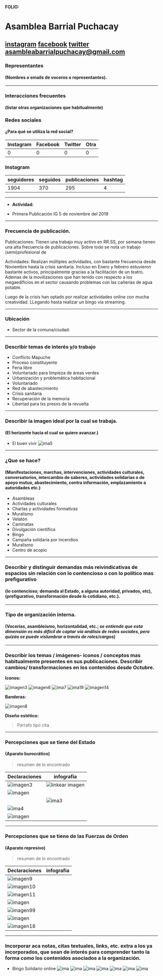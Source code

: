 #### FOLIO: 
# Asamblea Barrial Puchacay

[instagram](https://www.instagram.com/barriopuchacay/)
[facebook](https://www.facebook.com/Asamblea-Barrio-Puchacay-107798757380065)
[twitter]()
<asambleabarrialpuchacay@gmail.com>
---

### Representantes
#### (Nombres o emails de voceros o representantes).

---
### Interacciones frecuentes
#### (listar otras organizaciones que habitualmente)

### Redes sociales
#### ¿Para qué se utiliza la red social?
| Instagram | Facebook | Twitter | Otra 
|---|---|---|---|
|0|0|0|0|

### **Instagram**
| seguidores | seguidos | publicaciones | hashtag |
|---|---|---|---|
|1904|370|295|4|

---

* **Actividad:**   

* Primera Publicación IG 5 de noviembre del 2019

---
### Frecuencia de publicación.

Publicaciones: Tienen una trabajo muy activo en RR.SS, por semana tienen una alta frecuencia de publicaciones. Sobre todo se nota un trabajo (semi)profesional de 

Actividades: Realizan múltiples actividades, con bastante frecuencia desde Noviembre hasta la crisis sanitaria. Incluso en Enero y febrero estuvieron bastante activos, principalmente gracias a la facilitación
de un teatro. Ademas de la movilizaciones que han tenido con respecto a los megaedificios en el sector causando problemas con las cañerías de agua potable. 

Luego de la crisis han optado por realizar actividades online con mucha creatividad. LLegando hasta realizar un bingo via streaming.  

---
### Ubicación
* Sector de la comuna/ciudad:

---
### Describir temas de interés y/o trabajo

* Conflicto Mapuche
* Proceso constituyente
* Feria libre
* Voluntariado para limpieza de áreas verdes
* Urbanización y problemática habitacional
* Voluntariado 
* Red de abastecimiento 
* Crisis sanitaria 
* Recuperación de la memoria
* Libertad para lxs presxs de la revuelta

---
### Describir la imagen ideal por la cual se trabaja.
#### (El horizonte hacia el cual se quiere avanzar.)

* El buen vivir
![ima5](81646258_177385046984283_2229133787456080329_n.jpg)

---
### ¿Que se hace?
#### (Manifestaciones, marchas, intervenciones, actividades culturales, conversatorios, intercambio de saberes, actividades solidarias o de apoyo mutuo, abastecimiento, contra información, emplazamiento a autoridades etc.)

* Asambleas 
* Actividades culturales
* Charlas y actividades formativas
* Muralismo
* Velatón 
* Caminatas
* Divulgación científica
* Bingo
* Campaña solidaria por incendios 
* Muralismo
* Centro de acopio

---
### Describir y distinguir demandas más reivindicativas de espacios sin relación con lo contencioso o con lo político mas prefigurativo
#### (lo contencioso; demanda al Estado, a alguna autoridad, privados, etc), (prefigurativo, transformación desde lo cotidiano, etc.).

---
### Tipo de organización interna.
#### (Vocerías, asambleísmo, horizontalidad, etc.; *se entiende que esta dimensión es más difícil de captar vía análisis de redes sociales, pero quizás se puede vislumbrar a través de roles/cargos*)

---
### Describir los temas / imágenes- iconos / conceptos mas habitualmente presentes en sus publicaciones. Describir cambios/ transformaciones en los contenidos desde Octubre.

**Iconos:**

![imagen3](82672795_169917094291346_5942904498819970757_n.jpg)
![imagen6](83568820_549082589057606_5096525530212097477_n.jpg)
![ima7](115926780_3256599754396546_1025626508279730301_n.jpg)
![ima19](118407401_1248006878872704_4662459197984651310_n.jpg)
![imagen14](123952026_784823625395752_1412421393563210543_n.jpg)

**Banderas:**

![imagen8](117177300_602563943981205_7540758413429926472_n.jpg)

**Diseño estético:**

> Párrafo tipo cita 

---
### Percepciones que se tiene del Estado
#### (Aparato burocrático)
> resumen de lo encontrado

| Declaraciones | infografía | 
|---|---|
|![imagen3](75352116_125066548579475_8577157278484351968_n.jpg) | ![linkear imagen](122312212_668282077151459_170044461673834552_n.jpg) |
|![imagen](116434986_964545453997976_919460568347873747_n.jpg) ||
| |![ima3](120278883_263143844876989_3529231597081608847_n.jpg) |
|![ima4](120345695_486055692350800_8013438229598891182_n.jpg) ||
|![imagen](120321697_3329912897087142_8265934365942369809_n.jpg) ||

---
### Percepciones que se tiene de las Fuerzas de Orden
#### (Aparato represivo)
> resumen de lo encontrado

| Declaraciones | infografía | 
|---|---|
|![imagen9](117596392_104497974648508_3578307049443883335_n.jpg) ||
|![imagen10](117202614_309530353498435_5464726682161247145_n.jpg) ||
|![imagen11](117292745_3180758061972077_3003101628867492156_n.jpg) ||
|![imagen](117318031_666839700594273_242134426938413587_n.jpg) || 
|![imagen99](117254456_631988364101979_778265672355401692_n.jpg) ||
|![imagen](120444284_444943093138468_635545364044537151_n.jpg) ||
|![imagen18](120480114_337718420622331_6992526632272317408_n.jpg) ||


---
### Incorporar aca notas, citas textuales, links, etc. extra a los ya incorporados, que sean de interés para comprender tanto la forma como los contenidos asociados a la organización.

* Bingo Solidario online 
![ima](1.jpg)
![ima](2.jpg)
![ima](3.jpg)
![ima](4.jpg)
![ima](5.jpg)
![ima](6.jpg)
![ima](7.jpg)
